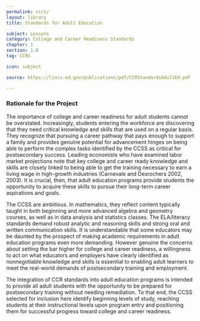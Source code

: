 ```yaml
---
permalink: ccrs/
layout: library
title: Standards for Adult Education

subject: Lessons
category: College and Career Readiness Standards
chapter: 1
section: 1.0
tag: CCRS

icon: subject

source: https://lincs.ed.gov/publications/pdf/CCRStandardsAdultEd.pdf

---
```

### Rationale for the Project

The importance of college and career readiness for adult students cannot be overstated. Increasingly, students entering the workforce are discovering that they need critical knowledge and skills that are used on a regular basis. They recognize that pursuing a career pathway that pays enough to support a family and provides genuine potential for advancement hinges on being able to perform the complex tasks identified by the CCSS as critical for postsecondary success. Leading economists who have examined labor market projections note that key college and career ready knowledge and skills are closely linked to being able to get the training necessary to earn a living wage in high-growth industries (Carnevale and Desrochers 2002, 2003). It is crucial, then, that adult education programs provide students the opportunity to acquire these skills to pursue their long-term career aspirations and goals.

The CCSS are ambitious. In mathematics, they reflect content typically taught in both beginning and more advanced algebra and geometry courses, as well as in data analysis and statistics classes. The ELA/literacy standards demand robust analytic and reasoning skills and strong oral and written communication skills. It is understandable that some educators may be daunted by the prospect of making academic requirements in adult education programs even more demanding. However genuine the concerns about setting the bar higher for college and career readiness, a willingness to act on what educators and employers have clearly identified as nonnegotiable knowledge and skills is essential to enabling adult learners to meet the real-world demands of postsecondary training and employment.

The integration of CCR standards into adult education programs is intended to provide all adult students with the opportunity to be prepared for postsecondary training without needing remediation. To that end, the CCSS selected for inclusion here identify beginning levels of study, reaching students at their instructional levels upon program entry and positioning them for successful progress toward college and career readiness.
